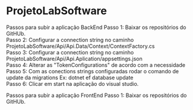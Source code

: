 # ProjetoLabSoftware

Passos para subir a aplicação BackEnd
Passo 1: Baixar os repositórios do GitHUb. \
Passo 2: Configurar a connection string no caminho ProjetoLabSoftware/Api/Api.Data/Context/ContextFactory.cs \
Passo 3: Configurar a connection string no caminho ProjetoLabSoftware/Api/Api.Aplication/appsettings.json \
Passo 4: Alterar as "TokenConfigurations" de acordo com a necessidade \
Passo 5: Com as conections strings configuradas rodar o comando de update da migrations Ex: dotnet ef database update \
Passo 6: Clicar em start na aplicação do visual studio. 

Passos para subir a aplicação FrontEnd
Passo 1: Baixar os repositórios do GitHUb.
